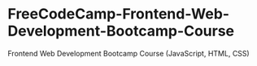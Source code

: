 # FreeCodeCamp-Frontend-Web-Development-Bootcamp-Course
Frontend Web Development Bootcamp Course (JavaScript, HTML, CSS)
